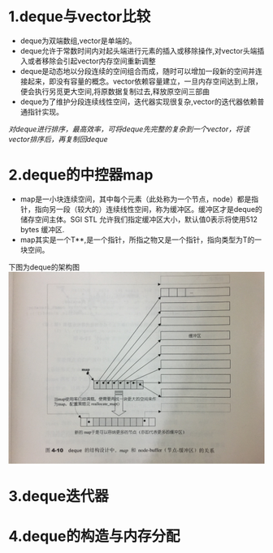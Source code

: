 # 1.deque与vector比较
  * deque为双端数组,vector是单端的。
  * deque允许于常数时间内对起头端进行元素的插入或移除操作,对vector头端插入或者移除会引起vector内存空间重新调整
  * deque是动态地以分段连续的空间组合而成，随时可以增加一段新的空间并连接起来，即没有容量的概念。vector依赖容量建立，一旦内存空间达到上限，便会执行另觅更大空间,将原数据复制过去,释放原空间三部曲
  * deque为了维护分段连续线性空间，迭代器实现很复杂,vector的迭代器依赖普通指针实现。
  
  *对deque进行排序，最高效率，可将deque先完整的复杂到一个vector，将该vector排序后，再复制回deque*

# 2.deque的中控器map
  * map是一小块连续空间，其中每个元素（此处称为一个节点，node）都是指针，指向另一段（较大的）连续线性空间，称为缓冲区。缓冲区才是deque的储存空间主体。SGI STL 允许我们指定缓冲区大小，默认值0表示将使用512 bytes 缓冲区.
  * map其实是一个T**,是一个指针，所指之物又是一个指针，指向类型为T的一块空间。
  
下图为deque的架构图
![Image of deque](https://github.com/KleinParadise/CppSTLStudyRecord/blob/master/deque.JPG)
  
# 3.deque迭代器

# 4.deque的构造与内存分配



